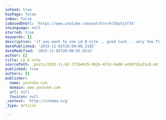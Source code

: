 ```yaml
---
inFeed: true
hasPage: false
inNav: false
isBasedOnUrl: 'https://www.youtube.com/watch?v=hrIOySjsTfA'
inLanguage: null
starred: true
keywords: []
description: 'if you want to see LA @ nite .. good luck .. very few flights are allowed across the city when dark... <iframe width="560" height="315" src="https://www.youtube.com/embed/hrIOySjsTfA" frameborder="0" allowfullscreen></iframe>'
datePublished: '2015-11-02T20:09:08.218Z'
dateModified: '2015-11-02T20:09:05.021Z'
author: []
title: LA @ nite
sourcePath: _posts/2015-11-02-f72b4635-992b-4f24-9a88-a4507d1e21c0.md
published: true
authors: []
publisher:
  name: youtube.com
  domain: www.youtube.com
  url: null
  favicon: null
_context: 'http://schema.org'
_type: Article

---
```

